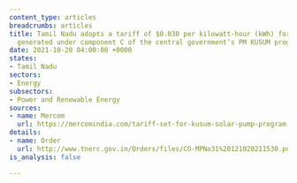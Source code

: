 ```yaml
---
content_type: articles
breadcrumbs: articles
title: Tamil Nadu adopts a tariff of $0.030 per kilowatt-hour (kWh) for solar energy
  generated under component C of the central government’s PM KUSUM program
date: 2021-10-20 04:00:00 +0000
states:
- Tamil Nadu
sectors:
- Energy
subsectors:
- Power and Renewable Energy
sources:
- name: Mercom
  url: https://mercomindia.com/tariff-set-for-kusum-solar-pump-program-tamil-nadu/
details:
- name: Order
  url: http://www.tnerc.gov.in/Orders/files/CO-MPNo31%20121020211530.pdf
is_analysis: false

---
```

